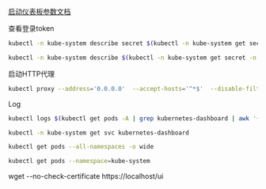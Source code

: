 
[启动仪表板参数文档](https://github.com/kubernetes/dashboard/wiki/Dashboard-arguments)

查看登录token
```bash
kubectl -n kube-system describe secret $(kubectl -n kube-system get secret | grep namespace | awk '{print $1}')

kubectl -n kube-system describe $(kubectl -n kube-system get secret -n kube-system -o name | grep namespace) | grep token
```

启动HTTP代理
```bash
kubectl proxy --address='0.0.0.0'  --accept-hosts='^*$'  --disable-filter=true
```

Log
```bash
kubectl logs $(kubectl get pods -A | grep kubernetes-dashboard | awk '{print $2}')  --namespace=kube-system
```

```bash
kubectl -n kube-system get svc kubernetes-dashboard

kubectl get pods --all-namespaces -o wide

kubectl get pods --namespace=kube-system
```

wget --no-check-certificate https://localhost/ui
